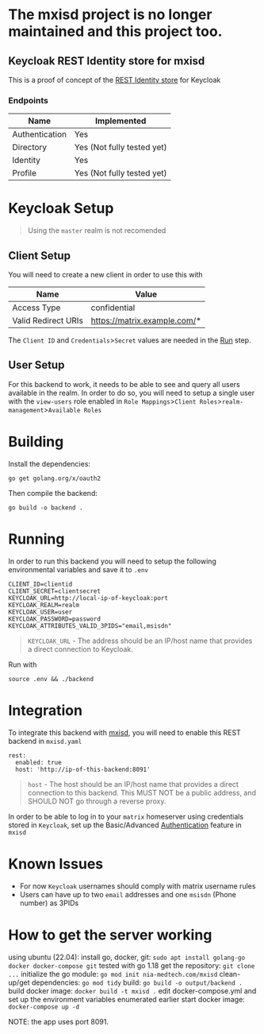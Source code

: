 # The mxisd project is no longer maintained and this project too.
## Keycloak REST Identity store for mxisd

This is a proof of concept of the [REST Identity store](https://github.com/kamax-matrix/mxisd/blob/master/docs/stores/rest.md) for Keycloak

### Endpoints
| Name           | Implemented |
|----------------|-------------|
| Authentication | Yes         |
| Directory      | Yes (Not fully tested yet) |
| Identity       | Yes         |
| Profile        | Yes (Not fully tested yet) |

# Keycloak Setup
> Using the `master` realm is not recomended
## Client Setup
You will need to create a new client in order to use this with

| Name                | Value        |
|---------------------|--------------|
| Access Type         | confidential |
| Valid Redirect URIs | https://matrix.example.com/* |

The `Client ID` and `Credentials`>`Secret` values are needed in the [Run](#running) step.

## User Setup
For this backend to work, it needs to be able to see and query all users available in the realm. In order to do so, you will need to setup a single user with the `view-users` role enabled in `Role Mappings`>`Client Roles`>`realm-management`>`Available Roles`


# Building
Install the dependencies:
```
go get golang.org/x/oauth2
```
Then compile the backend:
```
go build -o backend .
```

# Running
In order to run this backend you will need to setup the following environmental variables and save it to `.env`

```
CLIENT_ID=clientid
CLIENT_SECRET=clientsecret
KEYCLOAK_URL=http://local-ip-of-keycloak:port
KEYCLOAK_REALM=realm
KEYCLOAK_USER=user
KEYCLOAK_PASSWORD=password
KEYCLOAK_ATTRIBUTES_VALID_3PIDS="email,msisdn"
```
> `KEYCLOAK_URL` - The address should be an IP/host name that provides a direct connection to Keycloak.

Run with
```
source .env && ./backend
```

# Integration
To integrate this backend with [mxisd](https://github.com/kamax-matrix/mxisd), you will need to enable this REST backend in `mxisd.yaml` 

```
rest:
  enabled: true
  host: 'http://ip-of-this-backend:8091'
```
> `host` - The host should be an IP/host name that provides a direct connection to this backend. This MUST NOT be a public address, and SHOULD NOT go through a reverse proxy.


In order to be able to log in to your `matrix` homeserver using credentials stored in `Keycloak`, set up the Basic/Advanced [Authentication](https://github.com/kamax-matrix/mxisd/blob/master/docs/features/authentication.md) feature in `mxisd`

# Known Issues
- For now `Keycloak` usernames should comply with matrix username rules
- Users can have up to two `email` addresses and one `msisdn` (Phone number) as 3PIDs


# How to get the server working

using ubuntu (22.04):
install go, docker, git: ```sudo apt install golang-go docker docker-compose git```
tested with go 1.18
get the repository: ```git clone ...```
initialize the go module: ```go mod init nia-medtech.com/mxisd```
clean-up/get dependencies: ```go mod tidy```
build: ```go build -o output/backend .```
build docker image: ```docker build -t mxisd .```
edit docker-compose.yml and set up the environment variables enumerated earlier
start docker image: ```docker-compose up -d```

NOTE: the app uses port 8091.
